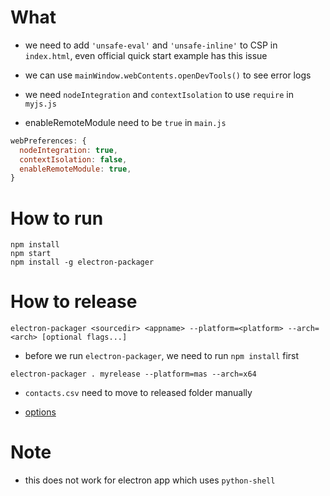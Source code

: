 # What 
* we need to add `'unsafe-eval'` and `'unsafe-inline'` to CSP in `index.html`, even official quick start example has this issue

* we can use `mainWindow.webContents.openDevTools()` to see error logs

* we need `nodeIntegration` and `contextIsolation` to use `require` in `myjs.js`
* enableRemoteModule need to be `true` in `main.js`
```javascript
webPreferences: {
  nodeIntegration: true,
  contextIsolation: false,
  enableRemoteModule: true,
}
```

# How to run

```
npm install
npm start
npm install -g electron-packager
```

# How to release
```
electron-packager <sourcedir> <appname> --platform=<platform> --arch=<arch> [optional flags...]
```

* before we run `electron-packager`, we need to run `npm install` first
```
electron-packager . myrelease --platform=mas --arch=x64
```

* `contacts.csv` need to move to released folder manually

* [options](https://electron.github.io/electron-packager/main/interfaces/electronpackager.options.html)

# Note
* this does not work for electron app which uses `python-shell`

